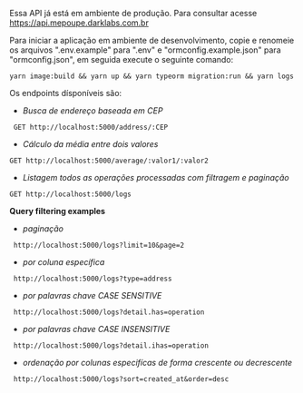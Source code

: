 Essa API já está em ambiente de produção. Para consultar acesse https://api.mepoupe.darklabs.com.br

Para iniciar a aplicação em ambiente de desenvolvimento, copie e renomeie os arquivos ".env.example" para ".env" e "ormconfig.example.json" para "ormconfig.json", em seguida execute o seguinte comando:

`yarn image:build && yarn up && yarn typeorm migration:run && yarn logs`

Os endpoints dísponíveis são:

- _Busca de endereço baseada em CEP_

` GET http://localhost:5000/address/:CEP`

- _Cálculo da média entre dois valores_

`GET http://localhost:5000/average/:valor1/:valor2`

- _Listagem todos as operações processadas com filtragem e paginação_

`GET http://localhost:5000/logs`

**Query filtering examples**

- _paginação_

` http://localhost:5000/logs?limit=10&page=2`

- _por coluna específica_

` http://localhost:5000/logs?type=address`

- _por palavras chave CASE SENSITIVE_

` http://localhost:5000/logs?detail.has=operation`

- _por palavras chave CASE INSENSITIVE_

` http://localhost:5000/logs?detail.ihas=operation`

- _ordenação por colunas especifícas de forma crescente ou decrescente_

` http://localhost:5000/logs?sort=created_at&order=desc`
